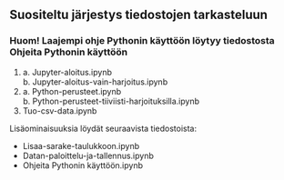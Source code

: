## Suositeltu järjestys tiedostojen tarkasteluun
### Huom! Laajempi ohje Pythonin käyttöön löytyy tiedostosta Ohjeita Pythonin käyttöön
1. a. Jupyter-aloitus.ipynb <br>
   b. Jupyter-aloitus-vain-harjoitus.ipynb
2. a. Python-perusteet.ipynb <br>
   b. Python-perusteet-tiiviisti-harjoituksilla.ipynb
3. Tuo-csv-data.ipynb

Lisäominaisuuksia löydät seuraavista tiedostoista:
- Lisaa-sarake-taulukkoon.ipynb
- Datan-paloittelu-ja-tallennus.ipynb
- Ohjeita Pythonin käyttöön.ipynb
